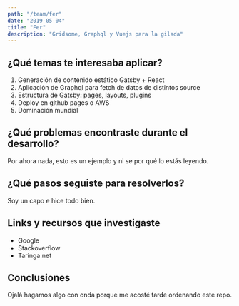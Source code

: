 ```yaml
---
path: "/team/fer"
date: "2019-05-04"
title: "Fer"
description: "Gridsome, Graphql y Vuejs para la gilada"
---
```


## ¿Qué temas te interesaba aplicar?

 1. Generación de contenido estático Gatsby + React
 2. Aplicación de Graphql para fetch de datos de distintos source
 3. Estructura de Gatsby: pages, layouts, plugins
 4. Deploy en github pages o AWS
 5. Dominación mundial

## ¿Qué problemas encontraste durante el desarrollo?

Por ahora nada, esto es un ejemplo y ni se por qué lo estás leyendo.

## ¿Qué pasos seguiste para resolverlos?

Soy un capo e hice todo bien.

## Links y recursos que investigaste

 - Google
 - Stackoverflow
 - Taringa.net

## Conclusiones

Ojalá hagamos algo con onda porque me acosté tarde ordenando este repo.
